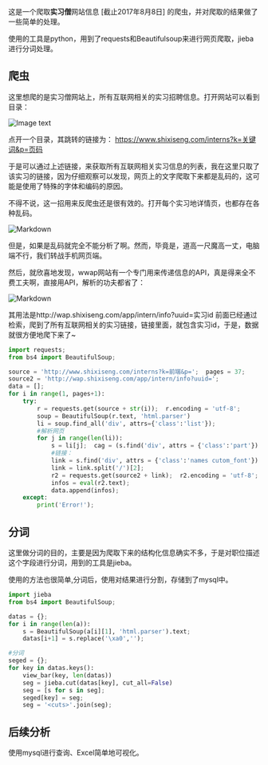 这是一个爬取**实习僧**网站信息 [截止2017年8月8日] 的爬虫，并对爬取的结果做了一些简单的处理。

使用的工具是python，用到了requests和Beautifulsoup来进行网页爬取，jieba进行分词处理。

## 爬虫
这里想爬的是实习僧网站上，所有互联网相关的实习招聘信息。打开网站可以看到目录：

![Image text](http://i2.nbimg.com/604893/410ce31f5cfba20a.jpg)

点开一个目录，其跳转的链接为：
https://www.shixiseng.com/interns?k=关键词&p=页码

于是可以通过上述链接，来获取所有互联网相关实习信息的列表，我在这里只取了该实习的链接，因为仔细观察可以发现，网页上的文字爬取下来都是乱码的，这可能是使用了特殊的字体和编码的原因。

不得不说，这一招用来反爬虫还是很有效的。打开每个实习地详情页，也都存在各种乱码。

![Markdown](http://i2.nbimg.com/604893/76cb45e1a461c5e0s.jpg)

但是，如果是乱码就完全不能分析了啊。然而，毕竟是，道高一尺魔高一丈，电脑端不行，我们转战手机网页端。

然后，就欣喜地发现，wwap网站有一个专门用来传递信息的API，真是得来全不费工夫啊，直接用API，解析的功夫都省了：

![Markdown](http://i4.nbimg.com/604893/ba0fb178da4c6871.jpg)

其用法是http://wap.shixiseng.com/app/intern/info?uuid=实习id
前面已经通过检索，爬到了所有互联网相关的实习链接，链接里面，就包含实习id，于是，数据就很方便地爬下来了~

```python
import requests;
from bs4 import BeautifulSoup;

source = 'http://www.shixiseng.com/interns?k=前端&p=';  pages = 37;
source2 = 'http://wap.shixiseng.com/app/intern/info?uuid=';
data = [];
for i in range(1, pages+1):
	try:
		r = requests.get(source + str(i));  r.encoding = 'utf-8';
		soup = BeautifulSoup(r.text, 'html.parser')
		li = soup.find_all('div', attrs={'class':'list'});																			
		#解析网页
		for j in range(len(li)):
			s = li[j];  cag = (s.find('div', attrs = {'class':'part'}).text).split(' - ')[1];
			#链接：
			link = s.find('div', attrs = {'class':'names cutom_font'}).find('a').attrs['href']
			link = link.split('/')[2];
			r2 = requests.get(source2 + link);  r2.encoding = 'utf-8';
			infos = eval(r2.text);																							
			data.append(infos);
	except:
		print('Error!');
```

## 分词

这里做分词的目的，主要是因为爬取下来的结构化信息确实不多，于是对职位描述这个字段进行分词，用到的工具是jieba。

使用的方法也很简单,分词后，使用<cuts>对结果进行分割，存储到了mysql中。

```python
import jieba
from bs4 import BeautifulSoup;

datas = {};
for i in range(len(a)):
	s = BeautifulSoup(a[i][1], 'html.parser').text;
	datas[i+1] = s.replace('\xa0','');

#分词
seged = {};
for key in datas.keys():
	view_bar(key, len(datas))
	seg = jieba.cut(datas[key], cut_all=False)
	seg = [s for s in seg];
	seged[key] = seg;
	seg = '<cuts>'.join(seg);

```

## 后续分析
使用mysql进行查询、Excel简单地可视化。

